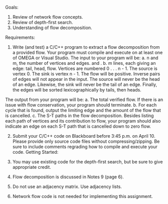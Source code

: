 
Goals:
1.	Review of network flow concepts.
2.	Review of depth-first search.
3.	Understanding of flow decomposition.

Requirements:
1.	Write (and test) a C/C++ program to extract a flow decomposition from a provided flow.  Your program must compile and execute on at least one of OMEGA or Visual Studio.
	The input to your program will be:
a.	n and m, the number of vertices and edges.    and  .
b.	m lines, each giving an edge:  tail, head, flow.  Vertices are numbered 0 . . . n - 1.  The source is vertex 0.  The sink is vertex n - 1.  The flow will be positive.  Inverse pairs of edges will not appear in the input.  The source will never be the head of an edge.  Likewise, the sink will never be the tail of an edge.  Finally, the edges will be sorted lexicographically by tails, then heads.

The output from your program will be:
a.	The total verified flow.  If there is an issue with flow conservation, your program should terminate.
b.	For each cycle that is found, output the limiting edge and the amount of the flow that is cancelled.
c.	The S-T paths in the flow decomposition.  Besides listing each path of vertices and its contribution to flow, your program should also indicate an edge on each S-T path that is cancelled down to zero flow.

2.	Submit your C/C++ code on Blackboard before 3:45 p.m. on April 10.  Please provide only source code files without compressing/zipping.  Be sure to include comments regrading how to compile and execute your code.
Getting Started:

1.	You may use existing code for the depth-first search, but be sure to give appropriate credit.
2.	Flow decomposition is discussed in Notes 9 (page 6).
3.	Do not use an adjacency matrix.  Use adjacency lists.
4.	Network flow code is not needed for implementing this assignment.
